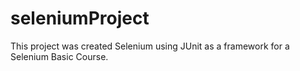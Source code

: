 # seleniumProject
This project was created Selenium using JUnit as a framework for a Selenium Basic Course.
